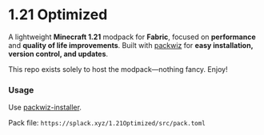 # 1.21 Optimized

A lightweight **Minecraft 1.21** modpack for **Fabric**, focused on **performance** and **quality of life improvements**. Built with [packwiz](https://github.com/packwiz) for **easy installation, version control, and updates**.

This repo exists solely to host the modpack—nothing fancy. Enjoy!

### Usage

Use [packwiz-installer](https://github.com/packwiz/packwiz-installer).

Pack file: `https://splack.xyz/1.21Optimized/src/pack.toml`
